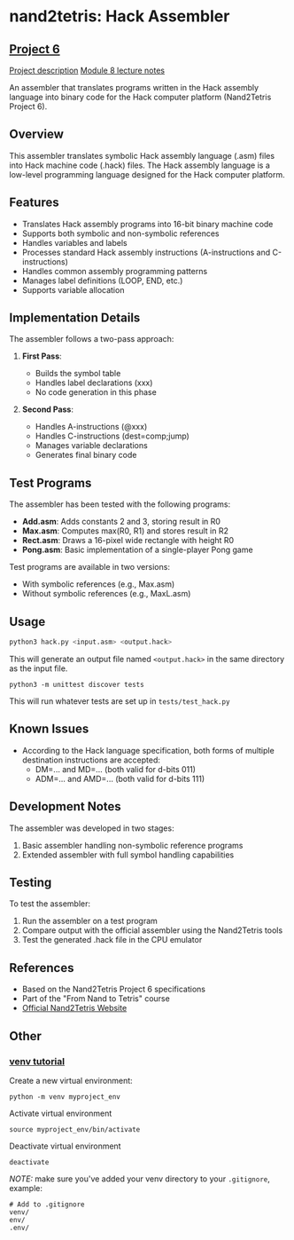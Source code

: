 # nand2tetris: Hack Assembler

## [Project 6](https://www.coursera.org/learn/build-a-computer/programming/cLdpd/project-6)
[Project description](https://drive.google.com/file/d/1CITliwTJzq19ibBF5EeuNBZ3MJ01dKoI/view)
[Module 8 lecture notes](https://drive.google.com/file/d/1uKGRMnL-gqk9DsgeN50z0EpHoSMWe6F5/view)

An assembler that translates programs written in the Hack assembly language into binary code for the Hack computer platform (Nand2Tetris Project 6).

## Overview

This assembler translates symbolic Hack assembly language (.asm) files into Hack machine code (.hack) files. The Hack assembly language is a low-level programming language designed for the Hack computer platform.

## Features

- Translates Hack assembly programs into 16-bit binary machine code
- Supports both symbolic and non-symbolic references
- Handles variables and labels
- Processes standard Hack assembly instructions (A-instructions and C-instructions)
- Handles common assembly programming patterns
- Manages label definitions (LOOP, END, etc.)
- Supports variable allocation

## Implementation Details

The assembler follows a two-pass approach:

1. **First Pass**: 
   - Builds the symbol table
   - Handles label declarations (xxx)
   - No code generation in this phase

2. **Second Pass**:
   - Handles A-instructions (@xxx)
   - Handles C-instructions (dest=comp;jump)
   - Manages variable declarations
   - Generates final binary code

## Test Programs

The assembler has been tested with the following programs:

- **Add.asm**: Adds constants 2 and 3, storing result in R0
- **Max.asm**: Computes max(R0, R1) and stores result in R2
- **Rect.asm**: Draws a 16-pixel wide rectangle with height R0
- **Pong.asm**: Basic implementation of a single-player Pong game

Test programs are available in two versions:
- With symbolic references (e.g., Max.asm)
- Without symbolic references (e.g., MaxL.asm)

## Usage

```bash
python3 hack.py <input.asm> <output.hack>
```

This will generate an output file named `<output.hack>` in the same directory as the input file.

```
python3 -m unittest discover tests
```

This will run whatever tests are set up in ```tests/test_hack.py```

## Known Issues

- According to the Hack language specification, both forms of multiple destination instructions are accepted:
  - DM=... and MD=... (both valid for d-bits 011)
  - ADM=... and AMD=... (both valid for d-bits 111)

## Development Notes

The assembler was developed in two stages:

1. Basic assembler handling non-symbolic reference programs
2. Extended assembler with full symbol handling capabilities

## Testing

To test the assembler:

1. Run the assembler on a test program
2. Compare output with the official assembler using the Nand2Tetris tools
3. Test the generated .hack file in the CPU emulator

## References

- Based on the Nand2Tetris Project 6 specifications
- Part of the "From Nand to Tetris" course
- [Official Nand2Tetris Website](http://www.nand2tetris.org)

## Other

### [venv tutorial](https://www.youtube.com/watch?v=N5vscPTWKOk)
Create a new virtual environment:
```
python -m venv myproject_env
```

Activate virtual environment
```
source myproject_env/bin/activate
```

Deactivate virtual environment
```
deactivate
```

*NOTE:* make sure you've added your venv directory to your ```.gitignore```, example:
```
# Add to .gitignore
venv/
env/
.env/
```